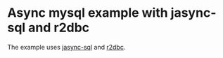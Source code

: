 # Async mysql example with jasync-sql and r2dbc

The example uses [jasync-sql](https://github.com/jasync-sql/jasync-sql) and [r2dbc](https://github.com/r2dbc/r2dbc-spi).
